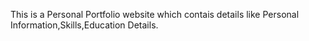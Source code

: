 This is a Personal Portfolio website which contais details like Personal Information,Skills,Education Details.
